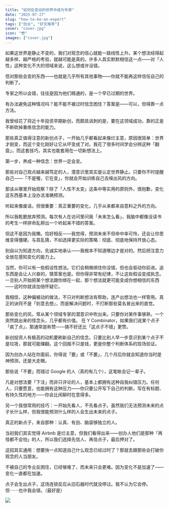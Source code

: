 ```yaml
---
title: "如何在变动的世界中成为专家"
date: "2025-07-27"
slug: "how-to-be-an-expert"
tags: ["创业", "好文推荐"]
cover: "cover.jpg"
icon: "😎"
images: ["cover.jpg"]
---
```

如果这世界是静止不变的，我们对观念的信心就能一路线性上升。某个想法经得起越多样、越严格的考验，就越可能是真的。许多人其实默默相信这一点——对「人性」这种变化不大的领域来说，这么想或许没错。



但对那些会变的东西——也就是几乎所有其他事物——你就不能再这样信任自己的判断了。



专家之所以会错，往往是因为他们精通的，是一个早已过期的世界。



有办法避免这种情况吗？能不能不被过时信念困住？答案是——可以，但得靠一点方法。



我曾经花了将近十年投资早期新创，而颇具讽刺的是，要在这领域成功，靠的正是不断砍掉重练信念的能力。



那些真正值得注意的新创点子，一开始几乎都看起来像烂主意，原因很简单：世界才刚变，而这个变化刚好让它从坏变成了对。我花了很多时间学会分辨这种「翻盘」，而这套技巧，其实也能套用在一切新想法上。



第一步，养成一种信念：世界一定会变。



那些对自己观点越来越笃定的人，潜意识里其实是认定世界静止。只要你不时提醒自己——「不是喔，它在变」，你就会开始训练自己去嗅出风的方向。



那该从哪里开始观察？除了「人性不太变」这条中等实用的原则外，很抱歉，变化这东西基本上没办法准确预测。



听起来像废话，但很重要：真正重要的变化，几乎从来都来自意料之外的方向。



所以我乾脆放弃预测。每次有人在访问里问我「未来怎么看」，我脑中都像没读书的考生一样拼命乱掰出一个听起来不错的答案。



但这不是因为我懒。恰好相反——我觉得，预测未来不但命中率可怜，还会让你思维变得僵硬。与其乱猜，不如选择更实际的策略：彻底、彻底地保持开放心态。



别自以为知道方向，先诚实地承认——我根本不知道哪边才是对的。然后把注意力全放在感知变化的能力上。



当然，你可以有一些假设性想法。它们会稍微绑住你没错，但也会驱动你前进。追东西是会让人兴奋的，猜答案也是。但你得非常有纪律，不让这些假设变成执念。
一旦别人开始把某个想法跟你绑在一起，那个想法就更可能变成你想相信的东西——这时你就该加倍怀疑它。



我相信，这种偏被动的做法，不只对判断想法有帮助，连产出想法也一样管用。真正的诀窍不是「刻意去想」，而是解决问题时，不打断那些莫名冒出来的直觉。



那些变化的风，常从某个领域专家的潜意识中吹出来。只要你对某件事够熟，一个突然跳出来的怪念头，几乎都有价值。
在 Y Combinator，如果我们说某个点子「疯了点」，那通常是称赞——搞不好还比「这点子不错」更赞。



新创投资人有极高的动机要刷新自己的信念。只要比别人早一步意识到某个点子不是垃圾，那就可能赚翻。这个回报不只是钱，更是你整个判断体系的现场验证。



因为创办人站在你面前，你得说「要」或「不要」，几个月后你就会知道你当时是神预测，还是大走眼。



那些说「不要」而错过 Google 的人（真的有几个），这笔帐会记一辈子。



凡是对想法要「下注」而非只评论的人，基本上都拥有这种自我纠错压力。任何人，只要愿意，也能拥有这种压力——你只要公开写下自己的判断。写在有标题、有持久性的地方——你会比闲聊时在意得多。



另一个我很常用的技巧：一开始先看人，不先看点子。虽然我们无法预测未来的点子长什么样，但我很能预测什么样的人会生出未来的点子。



真正的新点子，来自那种：认真、有劲、脑袋够独立的人。



当初我们其实觉得 Airbnb 是烂主意，但我们看得出来——创办人他们是那种「再怪都不会怕」的人，所以我们选择先信人、再信点子，最后押对了。



这招其实通用：想要快一点知道自己什么观念已经过时了？那就去跟那些会打破你观念的人当朋友。



不被自己的专业反困住，已经够难了，而未来只会更难。因为变化不是加速了——变化一直都在加速。



点子会生出点子，这场连锁反应从旧石器时代就没停过。我不认为它会停。
但⋯⋯也许我会错。（最好是）




![](https://prod-files-secure.s3.us-west-2.amazonaws.com/112d0858-5090-4d34-a606-b75eb8d65fd2/46476355-9cf3-4e99-9b7a-3531bc426380/1000202064.png?X-Amz-Algorithm=AWS4-HMAC-SHA256&X-Amz-Content-Sha256=UNSIGNED-PAYLOAD&X-Amz-Credential=ASIAZI2LB4667KXSOKT6%2F20250808%2Fus-west-2%2Fs3%2Faws4_request&X-Amz-Date=20250808T171131Z&X-Amz-Expires=3600&X-Amz-Security-Token=IQoJb3JpZ2luX2VjEHEaCXVzLXdlc3QtMiJHMEUCIQDIHQgK3%2BRFKoKnZl99CUEhPtRPJI26r9uDgX0QmFi7xwIgRjQFDVOo8qkN8g6Czvra1XRf5r2LHeIxJMLPuRJ%2FVy8qiAQIqv%2F%2F%2F%2F%2F%2F%2F%2F%2F%2FARAAGgw2Mzc0MjMxODM4MDUiDEacdqwK26einTPitCrcA644jqxatY6VdyZRo6F8aVa8HLQqqz711Y0zbAaL0VdIz7Tu1BTH%2BUcYEtTMdPS5lSj1axhAZV%2BL9ph%2BTPefSFy5Yf%2BDkRgUY%2BkgAdFNeG1e4Q3lAQAaj7PrV6gfpKplhJGeaaQMGWgFOfqaiCqkhYMWkKSU3O%2FIZgruaQZrdwSve%2FstbSwsS6S0IYR9DThNc1Wr%2FuqJgXwjo5ven%2Byq8QlyeHvIaJsmjkdTOU%2BFAMW8pV1Rq4C7jOLztYUbjo%2F6DkqnG%2F062da1qH1XN6ldoXz1mZ1KJGaPdzvD1ygFYU4b5mQhx%2BVScGFJuWDoFWeGSzGiKUHWSFoibFEjunjQWN9HrYIPusCd7BmmR0dS1faH78GEB6hSGWRPSIlqXmsrlw%2FhiMxlV1w3nFGtyO22p9N3AjGlvFqwAksHsE1CdSpbgmXOM0MntyuCTa1AOjQmdkQSP8bNTCr%2BdJkaVFDm%2FxFvMY5Tc%2BJy7HYCfchEATB2Pb3GyOXam85Ep1%2B4lXHAvJQa0do0HA0w6FKs3E0KiBb8sW8PunaMckD4wQxqOBKidGkryipIGA5lZZf9gAhYYPVxf%2BgpbG%2FQ%2B1yoHw8x5yYtaxqW7aZMRc%2BuuCLBwAHfQU%2BLstUS1AiTQXRHMKLQ2MQGOqUBEFp%2BaL%2B5g48vmuK0xEht4CgZQ3IOhSHif29yOcFkaem6eggXQks2g513zTZuGC2BfEPfShlue1k%2Bo%2FBSSzHOMajEOQGP724I757SaX3CWegIDxWpoDmm3fzA45QMIu9%2F1Cdf1tijh22ELgRFi%2BF6fQNo29xQuqXW2c0P%2BX0B6kHRj0hj5SNnYqWkhfCeDomIoZZXWohL2%2FLQlnH06x%2F4fqYfS2EQ&X-Amz-Signature=beae2a133d28aa1f4e2c2a2ba943dca46001a9d5e7707425a04ebb688668d677&X-Amz-SignedHeaders=host&x-amz-checksum-mode=ENABLED&x-id=GetObject)


